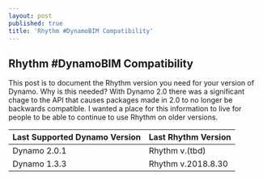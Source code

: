 ```yaml
---
layout: post
published: true
title: 'Rhythm #DynamoBIM Compatibility'
---
```

## Rhythm #DynamoBIM Compatibility

This post is to document the Rhythm version you need for your version of Dynamo. Why is this needed? With Dynamo 2.0 there was a significant chage to the API that causes packages made in 2.0 to no longer be backwards compatible. I wanted a place for this information to live for people to be able to continue to use Rhythm on older versions.


| Last Supported Dynamo Version | Last Rhythm Version     |
| ----------------------------- | ----------------------- |
| Dynamo 2.0.1 | Rhythm v.(tbd) |
| Dynamo 1.3.3 | Rhythm v.2018.8.30 |
